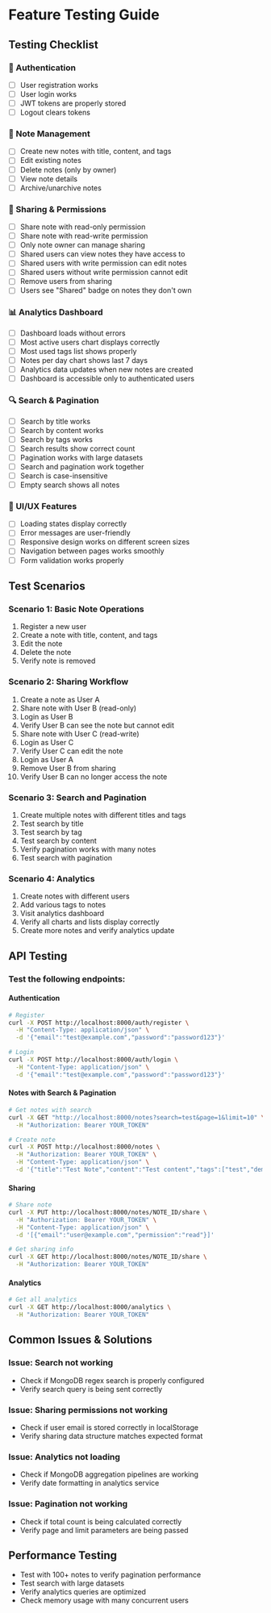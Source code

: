 # Feature Testing Guide

## Testing Checklist

### 🔐 Authentication
- [ ] User registration works
- [ ] User login works
- [ ] JWT tokens are properly stored
- [ ] Logout clears tokens

### 📝 Note Management
- [ ] Create new notes with title, content, and tags
- [ ] Edit existing notes
- [ ] Delete notes (only by owner)
- [ ] View note details
- [ ] Archive/unarchive notes

### 🔗 Sharing & Permissions
- [ ] Share note with read-only permission
- [ ] Share note with read-write permission
- [ ] Only note owner can manage sharing
- [ ] Shared users can view notes they have access to
- [ ] Shared users with write permission can edit notes
- [ ] Shared users without write permission cannot edit
- [ ] Remove users from sharing
- [ ] Users see "Shared" badge on notes they don't own

### 📊 Analytics Dashboard
- [ ] Dashboard loads without errors
- [ ] Most active users chart displays correctly
- [ ] Most used tags list shows properly
- [ ] Notes per day chart shows last 7 days
- [ ] Analytics data updates when new notes are created
- [ ] Dashboard is accessible only to authenticated users

### 🔍 Search & Pagination
- [ ] Search by title works
- [ ] Search by content works
- [ ] Search by tags works
- [ ] Search results show correct count
- [ ] Pagination works with large datasets
- [ ] Search and pagination work together
- [ ] Search is case-insensitive
- [ ] Empty search shows all notes

### 🎨 UI/UX Features
- [ ] Loading states display correctly
- [ ] Error messages are user-friendly
- [ ] Responsive design works on different screen sizes
- [ ] Navigation between pages works smoothly
- [ ] Form validation works properly

## Test Scenarios

### Scenario 1: Basic Note Operations
1. Register a new user
2. Create a note with title, content, and tags
3. Edit the note
4. Delete the note
5. Verify note is removed

### Scenario 2: Sharing Workflow
1. Create a note as User A
2. Share note with User B (read-only)
3. Login as User B
4. Verify User B can see the note but cannot edit
5. Share note with User C (read-write)
6. Login as User C
7. Verify User C can edit the note
8. Login as User A
9. Remove User B from sharing
10. Verify User B can no longer access the note

### Scenario 3: Search and Pagination
1. Create multiple notes with different titles and tags
2. Test search by title
3. Test search by tag
4. Test search by content
5. Verify pagination works with many notes
6. Test search with pagination

### Scenario 4: Analytics
1. Create notes with different users
2. Add various tags to notes
3. Visit analytics dashboard
4. Verify all charts and lists display correctly
5. Create more notes and verify analytics update

## API Testing

### Test the following endpoints:

#### Authentication
```bash
# Register
curl -X POST http://localhost:8000/auth/register \
  -H "Content-Type: application/json" \
  -d '{"email":"test@example.com","password":"password123"}'

# Login
curl -X POST http://localhost:8000/auth/login \
  -H "Content-Type: application/json" \
  -d '{"email":"test@example.com","password":"password123"}'
```

#### Notes with Search & Pagination
```bash
# Get notes with search
curl -X GET "http://localhost:8000/notes?search=test&page=1&limit=10" \
  -H "Authorization: Bearer YOUR_TOKEN"

# Create note
curl -X POST http://localhost:8000/notes \
  -H "Authorization: Bearer YOUR_TOKEN" \
  -H "Content-Type: application/json" \
  -d '{"title":"Test Note","content":"Test content","tags":["test","demo"]}'
```

#### Sharing
```bash
# Share note
curl -X PUT http://localhost:8000/notes/NOTE_ID/share \
  -H "Authorization: Bearer YOUR_TOKEN" \
  -H "Content-Type: application/json" \
  -d '[{"email":"user@example.com","permission":"read"}]'

# Get sharing info
curl -X GET http://localhost:8000/notes/NOTE_ID/share \
  -H "Authorization: Bearer YOUR_TOKEN"
```

#### Analytics
```bash
# Get all analytics
curl -X GET http://localhost:8000/analytics \
  -H "Authorization: Bearer YOUR_TOKEN"
```

## Common Issues & Solutions

### Issue: Search not working
- Check if MongoDB regex search is properly configured
- Verify search query is being sent correctly

### Issue: Sharing permissions not working
- Check if user email is stored correctly in localStorage
- Verify sharing data structure matches expected format

### Issue: Analytics not loading
- Check if MongoDB aggregation pipelines are working
- Verify date formatting in analytics service

### Issue: Pagination not working
- Check if total count is being calculated correctly
- Verify page and limit parameters are being passed

## Performance Testing

- Test with 100+ notes to verify pagination performance
- Test search with large datasets
- Verify analytics queries are optimized
- Check memory usage with many concurrent users 
